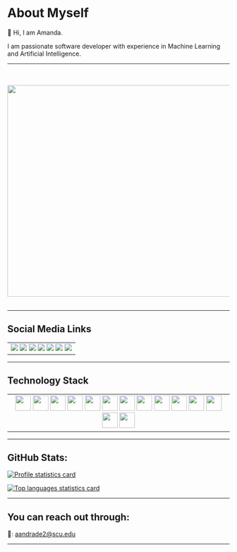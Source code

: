 # About Myself

👋 Hi, I am Amanda.

I am passionate software developer with experience in Machine Learning and Artificial Intelligence.

----
<p align="center">
  <br><br>
  <img src="https://media.giphy.com/media/TNf5oSRelTeI8/giphy.gif" width="720" height="480" />
  <br><br>
</p>

----

## Social Media Links
<table>
 <body>
  <tr>
   <td style="text-align:center">
     <a href="https://www.linkedin.com/in/amandajudyandrade" target="_blank"><img src="https://img.shields.io/badge/LinkedIn-0077B5?style=for-the-badge&logo=linkedin&logoColor=white"/></a>
     <a href="https://github.com/aja512" target="_blank"><img src="https://img.shields.io/badge/GitHub-100000?style=for-the-badge&logo=github&logoColor=white"/></a>
     <a href="https://www.hackerrank.com/aiko999" target="_blank"><img src="https://img.shields.io/badge/-Hackerrank-2EC866?style=for-the-badge&logo=HackerRank&logoColor=white"/></a>
     <a href="https://www.hackerearth.com/@amandajudy" target="_blank"><img src="https://img.shields.io/badge/HackerEarth-%232C3454.svg?&style=for-the-badge&logo=HackerEarth&logoColor=Blue"/></a>
     <a href="https://www.kaggle.com/amandajudyandrade" target="_blank"><img src="https://img.shields.io/badge/Kaggle-20BEFF?style=for-the-badge&logo=Kaggle&logoColor=white"/></a>
     <a href="https://leetcode.com/aja512/" target="_blank"><img src="https://img.shields.io/badge/-LeetCode-FFA116?style=for-the-badge&logo=LeetCode&logoColor=black"/></a>
     <a href="https://www.youtube.com/@minimalistasimples" target="_blank"><img src="https://img.shields.io/badge/YouTube-FF0000?style=for-the-badge&logo=youtube&logoColor=white"/></a>
   </td>
  </tr>
 </body>
</table>
    

----

## Technology Stack
<table>
 <body>
  <tr>
   <td style="text-align:center">
    <img src="https://img.icons8.com/color/48/000000/python--v1.png" width="35" height="35"/>
    <img src="https://www.rstudio.com/wp-content/uploads/2014/06/RStudio-Ball.png" width="35" height="35"/>
    <img src="https://img.icons8.com/color/48/000000/flutter.png" width="35" height="35"/>
    <img src="https://img.icons8.com/fluency/48/000000/mysql-logo.png" width="35" height="35"/>
    <img src="https://upload.wikimedia.org/wikipedia/commons/1/18/C_Programming_Language.svg" width="35" height="35"/>
    <img src="https://w7.pngwing.com/pngs/703/864/png-transparent-go-language-logo-golang-go-mobile-developer-programming-programming-language-3d-icon-thumbnail.png" width="35" height="35"/>
    <img src="https://img.icons8.com/color/48/000000/java-coffee-cup-logo--v1.png" width="35" height="35"/>
    <img src="https://img.icons8.com/color/48/000000/swift.png" width="35" height="35"/>
    <img src="https://img.icons8.com/color/48/000000/firebase.png" width="35" height="35"/>
    <img src="https://img.icons8.com/color/48/000000/javascript--v1.png" width="35" height="35"/>
    <img src="https://img.icons8.com/color/48/000000/react-native.png" width="35" height="35"/> 
    <img src="https://img.icons8.com/color/48/000000/bootstrap.png" width="35" height="35"/>
    <img src="https://img.icons8.com/color/48/000000/git.png" width="35" height="35"/> 
    <img src="https://img.icons8.com/color/48/000000/figma--v1.png" width="35" height="35"/>
   </td>
  </tr>
 </body>
</table>

----

## GitHub Stats:
[![Profile statistics card](https://github-readme-stats.vercel.app/api?username=aja512&hide=issues,contribs&show_icons=true&theme=ayu-mirage)](https://github.com/aja512)

[![Top languages statistics card](https://github-readme-stats.vercel.app/api/top-langs/?username=aja512&hide=assembly,cmake,emacs%20lisp,glsl,lex,m,Makefile,matlab,objective-c,openedge%20abl,perl,racket,ruby,shell,tsql,vhdl,yacc&langs_count=20&layout=compact&theme=ayu-mirage)](https://github.com/aja512)



----

## You can reach out through:
📩: aandrade2@scu.edu

----
